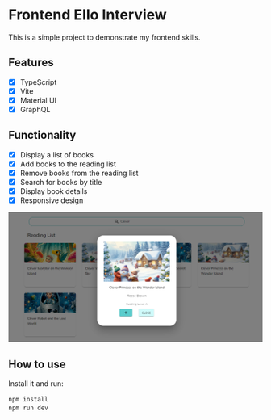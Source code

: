 # Frontend Ello Interview
This is a simple project to demonstrate my frontend skills. 

## Features
- [x] TypeScript
- [x] Vite
- [x] Material UI
- [x] GraphQL

## Functionality
- [x] Display a list of books
- [x] Add books to the reading list
- [x] Remove books from the reading list
- [x] Search for books by title
- [x] Display book details
- [x] Responsive design

![My Image](public/assets/ello-books.png)


## How to use

Install it and run:

```bash
npm install
npm run dev
```
